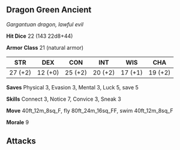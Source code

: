 ## Dragon Green Ancient

*Gargantuan dragon, lawful evil*

**Hit Dice** 22 (143 22d8+44)

**Armor Class** 21 (natural armor)

| STR     | DEX     | CON     | INT     | WIS     | CHA     |
|---------|---------|---------|---------|---------|---------|
| 27 (+2) | 12 (+0) | 25 (+2) | 20 (+2) | 17 (+1) | 19 (+2) |

**Saves** Physical 3, Evasion 3, Mental 3, Luck 5, save 5

**Skills** Connect 3, Notice 7, Convice 3, Sneak 3

**Move** 40ft\_12m\_8sq\_F, fly 80ft\_24m\_16sq\_FF, swim 40ft\_12m\_8sq\_F

**Morale** 9

## Attacks


